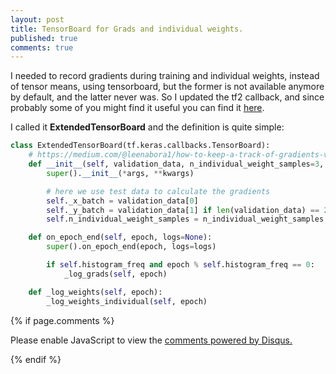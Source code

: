 ```yaml
---
layout: post
title: TensorBoard for Grads and individual weights.
published: true
comments: true
---
```



I needed to record gradients during training and individual weights, instead of tensor means, using tensorboard, 
but the former is not available
anymore by default, and the latter never was. So I updated the tf2 callback, and since probably some of you might find it
useful you can find it [here](https://github.com/LuCeHe/GenericTools/blob/master/KerasTools/esoteric_callbacks/gradient_tensorboard.py). 

I called it **ExtendedTensorBoard** and the definition is quite simple: 

```python
class ExtendedTensorBoard(tf.keras.callbacks.TensorBoard):
    # https://medium.com/@leenabora1/how-to-keep-a-track-of-gradients-vanishing-exploding-gradients-b0bbaa1dcb93
    def __init__(self, validation_data, n_individual_weight_samples=3, *args, **kwargs):
        super().__init__(*args, **kwargs)

        # here we use test data to calculate the gradients
        self._x_batch = validation_data[0]
        self._y_batch = validation_data[1] if len(validation_data) == 2 else None
        self.n_individual_weight_samples = n_individual_weight_samples

    def on_epoch_end(self, epoch, logs=None):
        super().on_epoch_end(epoch, logs=logs)

        if self.histogram_freq and epoch % self.histogram_freq == 0:
            _log_grads(self, epoch)

    def _log_weights(self, epoch):
        _log_weights_individual(self, epoch)
```














{% if page.comments %} 



<div id="disqus_thread"></div>
<script>

/**
*  RECOMMENDED CONFIGURATION VARIABLES: EDIT AND UNCOMMENT THE SECTION BELOW TO INSERT DYNAMIC VALUES FROM YOUR PLATFORM OR CMS.
*  LEARN WHY DEFINING THESE VARIABLES IS IMPORTANT: https://disqus.com/admin/universalcode/#configuration-variables*/
/*
var disqus_config = function () {
this.page.url = PAGE_URL;  // Replace PAGE_URL with your page's canonical URL variable
this.page.identifier = PAGE_IDENTIFIER; // Replace PAGE_IDENTIFIER with your page's unique identifier variable
};
*/
(function() { // DON'T EDIT BELOW THIS LINE
var d = document, s = d.createElement('script');
s.src = 'https://https-lucehe-github-io.disqus.com/embed.js';
s.setAttribute('data-timestamp', +new Date());
(d.head || d.body).appendChild(s);
})();
</script>
<noscript>Please enable JavaScript to view the <a href="https://disqus.com/?ref_noscript">comments powered by Disqus.</a></noscript>



{% endif %}
